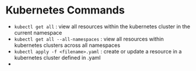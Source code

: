 # Kubernetes Commands

- `kubectl get all` : view all resources within the kubernetes cluster in the current namespace
- `kubectl get all --all-namespaces` : view all resources within kubernetes clusters across all namespaces
- `kubectl apply -f <filename>.yaml` : create or update a resource in a kubernetes cluster defined in <filename>.yaml
- 
